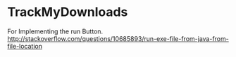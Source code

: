 # TrackMyDownloads

For Implementing the run Button.
http://stackoverflow.com/questions/10685893/run-exe-file-from-java-from-file-location
